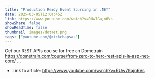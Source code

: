 ```yaml
---
title: "Production Ready Event Sourcing in .NET"
date: 2025-03-05T12:00:45Z
link: https://www.youtube.com/watch?v=RUw7Gajn6Vs
showShare: false
showReadTime: false
thumbnail: images/dotnet.png
tags: ["youtube.com/@nickchapsas"]
---
```

Get our REST APIs course for free on Dometrain: https://dometrain.com/course/from-zero-to-hero-rest-apis-in-asp-net-core/ ...

- Link to article: https://www.youtube.com/watch?v=RUw7Gajn6Vs